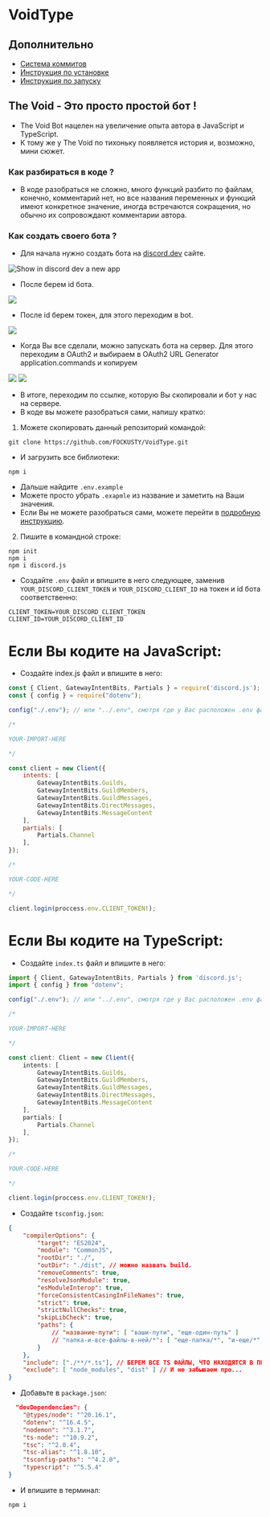 # VoidType

## Дополнительно
- [Система коммитов](./docs/help/readme-files/docs/commit.system.md)
- [Инструкция по установке](./docs/help/readme-files/install/instruction.md)
- [Инструкция по запуску](./docs/help/readme-files/start/instruction.md)

## The Void - Это просто простой бот !
- The Void Bot нацелен на увеличение опыта автора в JavaScript и TypeScript.
- К тому же у The Void по тихоньку появляется история и, возможно, мини сюжет.

### Как разбираться в коде ?
- В коде разобраться не сложно, много функций разбито по файлам, конечно, комментарий нет, но все названия переменных и функций имеют конкретное значение, иногда встречаются сокращения, но обычно их сопровождают комментарии автора.

### Как создать своего бота ?
- Для начала нужно создать бота на [discord.dev](https://discord.com/developers/applications) сайте.

<picture>
    <img alt="Show in discord dev a new app" src="./docs/help/pictures/newapp.png">
</picture>

- После берем id бота.

<picture>
    <img src="./docs/help/pictures/app.png">
</picture>

- После id берем токен, для этого переходим в bot.

<picture>
    <img src="./docs/help/pictures/token.png">
</picture>

- Когда Вы все сделали, можно запускать бота на сервер. Для этого переходим в OAuth2 и выбираем в OAuth2 URL Generator application.commands и копируем

<picture>
    <img src="./docs/help/pictures/OAuth2.png">
</picture>

<picture>
    <img src="./docs/help/pictures/OAuth2URLGenerator.png">
</picture>

- В итоге, переходим по ссылке, которую Вы скопировали и бот у нас на сервере.
- В коде вы можете разобраться сами, напишу кратко:
1. Можете скопировать данный репозиторий командой:

```
git clone https://github.com/FOCKUSTY/VoidType.git
```

- И загрузить все библиотеки:

```
npm i
```

- Дальше найдите `.env.example`
- Можете просто убрать `.exapmle` из название и заметить на Ваши значения.
- Если Вы не можете разобраться сами, можете перейти в [подробную инструкцию](./docs/help/readme-files/install/instruction.md).

2. Пишите в командной строке:


```
npm init
npm i
npm i discord.js
```

- Создайте `.env` файл и впишите в него следующее, заменив `YOUR_DISCORD_CLIENT_TOKEN` и `YOUR_DISCORD_CLIENT_ID` на токен и id бота соответственно:

```
CLIENT_TOKEN=YOUR_DISCORD_CLIENT_TOKEN
CLIENT_ID=YOUR_DISCORD_CLIENT_ID
```

# Если Вы кодите на JavaScript:

- Создайте index.js файл и впишите в него:

```js
const { Client, GatewayIntentBits, Partials } = require('discord.js');
const { config } = require("dotenv");

config("./.env"); // или "../.env", смотря где у Вас расположен .env файл

/* 

YOUR-IMPORT-HERE

*/

const client = new Client({
	intents: [
		GatewayIntentBits.Guilds,
		GatewayIntentBits.GuildMembers,
		GatewayIntentBits.GuildMessages,
		GatewayIntentBits.DirectMessages,
		GatewayIntentBits.MessageContent
	],
	partials: [
		Partials.Channel
	],
});

/* 

YOUR-CODE-HERE

*/

client.login(proccess.env.CLIENT_TOKEN!);
```

# Если Вы кодите на TypeScript:

- Создайте `index.ts` файл и впишите в него:

```ts
import { Client, GatewayIntentBits, Partials } from 'discord.js';
import { config } from "dotenv";

config("./.env"); // или "../.env", смотря где у Вас расположен .env файл

/* 

YOUR-IMPORT-HERE

*/

const client: Client = new Client({
	intents: [
		GatewayIntentBits.Guilds,
		GatewayIntentBits.GuildMembers,
		GatewayIntentBits.GuildMessages,
		GatewayIntentBits.DirectMessages,
		GatewayIntentBits.MessageContent
	],
	partials: [
		Partials.Channel
	],
});

/* 

YOUR-CODE-HERE

*/

client.login(proccess.env.CLIENT_TOKEN!);
```

- Создайте `tsconfig.json`:
```json
{
    "compilerOptions": {
        "target": "ES2024",
        "module": "CommonJS",
        "rootDir": "./",
        "outDir": "./dist", // можно назвать build.
        "removeComments": true,
        "resolveJsonModule": true,
        "esModuleInterop": true,
        "forceConsistentCasingInFileNames": true,
        "strict": true,
		"strictNullChecks": true,
        "skipLibCheck": true, 
		"paths": {
			// "название-пути": [ "ваши-пути", "еще-один-путь" ]
			// "папка-и-все-файлы-в-ней/*": [ "еще-папка/*", "и-еще/*", "а-это-файл.да" ]
		}
	},
	"include": ["./**/*.ts"], // БЕРЕМ ВСЕ TS ФАЙЛЫ, ЧТО НАХОДЯТСЯ В ПРОЕКТЕ УХАХХАХАХАХ.
	"exclude": [ "node_modules", "dist" ] // И не забываем про...
}
```

- Добавьте в `package.json`:
```json
  "devDependencies": {
    "@types/node": "^20.16.1",
    "dotenv": "^16.4.5",
    "nodemon": "^3.1.7",
    "ts-node": "^10.9.2",
    "tsc": "^2.0.4",
    "tsc-alias": "^1.8.10",
    "tsconfig-paths": "^4.2.0",
    "typescript": "^5.5.4"
}
```

- И впишите в терминал:
```
npm i 
```